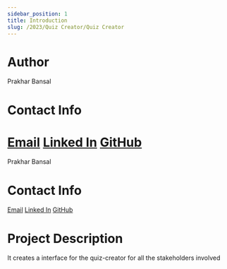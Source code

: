 ```yaml
---
sidebar_position: 1
title: Introduction
slug: /2023/Quiz Creator/Quiz Creator
---
```


# Author

Prakhar Bansal

# Contact Info

[Email](mailto:prakharb56@gmail.com)
[Linked In](https://www.linkedin.com/in/pb3031/)
[GitHub](https://github.com/Prakhar-commits)
=======
Prakhar Bansal

# Contact Info
[Email](mailto:prakharb56@gmail.com)
[Linked In](https://www.linkedin.com/in/pb3031/) 
[GitHub](https://github.com/Prakhar-commits) 


# Project Description

It creates a interface for the quiz-creator for all the stakeholders involved
